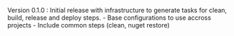 Version 0.1.0 : Initial release with infrastructure to generate tasks for clean, build, release and deploy steps.
    - Base configurations to use accross projects
    - Include common steps (clean, nuget restore)